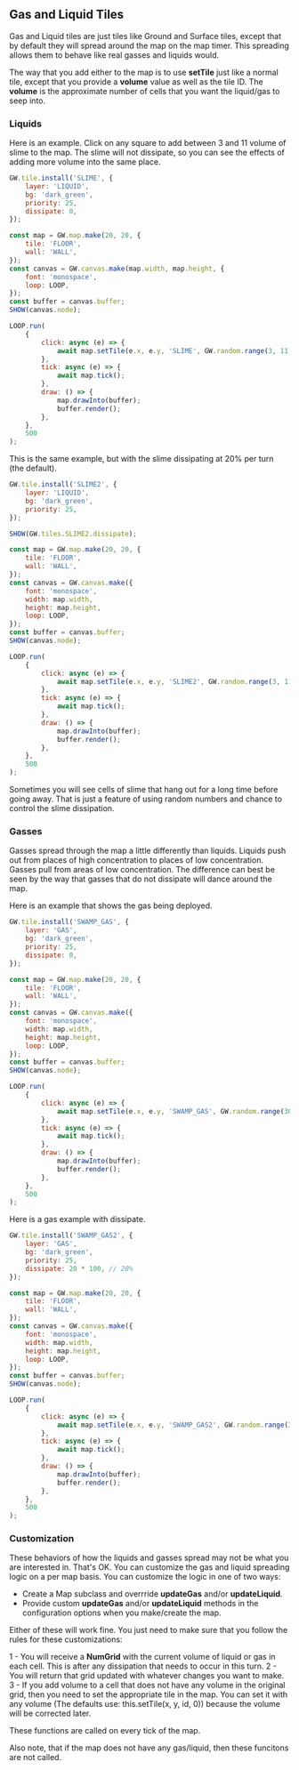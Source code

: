 ## Gas and Liquid Tiles

Gas and Liquid tiles are just tiles like Ground and Surface tiles, except that by default they will spread around the map on the map timer. This spreading allows them to behave like real gasses and liquids would.

The way that you add either to the map is to use **setTile** just like a normal tile, except that you provide a **volume** value as well as the tile ID. The **volume** is the approximate number of cells that you want the liquid/gas to seep into.

### Liquids

Here is an example. Click on any square to add between 3 and 11 volume of slime to the map. The slime will not dissipate, so you can see the effects of adding more volume into the same place.

```js
GW.tile.install('SLIME', {
    layer: 'LIQUID',
    bg: 'dark_green',
    priority: 25,
    dissipate: 0,
});

const map = GW.map.make(20, 20, {
    tile: 'FLOOR',
    wall: 'WALL',
});
const canvas = GW.canvas.make(map.width, map.height, {
    font: 'monospace',
    loop: LOOP,
});
const buffer = canvas.buffer;
SHOW(canvas.node);

LOOP.run(
    {
        click: async (e) => {
            await map.setTile(e.x, e.y, 'SLIME', GW.random.range(3, 11));
        },
        tick: async (e) => {
            await map.tick();
        },
        draw: () => {
            map.drawInto(buffer);
            buffer.render();
        },
    },
    500
);
```

This is the same example, but with the slime dissipating at 20% per turn (the default).

```js
GW.tile.install('SLIME2', {
    layer: 'LIQUID',
    bg: 'dark_green',
    priority: 25,
});

SHOW(GW.tiles.SLIME2.dissipate);

const map = GW.map.make(20, 20, {
    tile: 'FLOOR',
    wall: 'WALL',
});
const canvas = GW.canvas.make({
    font: 'monospace',
    width: map.width,
    height: map.height,
    loop: LOOP,
});
const buffer = canvas.buffer;
SHOW(canvas.node);

LOOP.run(
    {
        click: async (e) => {
            await map.setTile(e.x, e.y, 'SLIME2', GW.random.range(3, 11));
        },
        tick: async (e) => {
            await map.tick();
        },
        draw: () => {
            map.drawInto(buffer);
            buffer.render();
        },
    },
    500
);
```

Sometimes you will see cells of slime that hang out for a long time before going away. That is just a feature of using random numbers and chance to control the slime dissipation.

### Gasses

Gasses spread through the map a little differently than liquids. Liquids push out from places of high concentration to places of low concentration. Gasses pull from areas of low concentration. The difference can best be seen by the way that gasses that do not dissipate will dance around the map.

Here is an example that shows the gas being deployed.

```js
GW.tile.install('SWAMP_GAS', {
    layer: 'GAS',
    bg: 'dark_green',
    priority: 25,
    dissipate: 0,
});

const map = GW.map.make(20, 20, {
    tile: 'FLOOR',
    wall: 'WALL',
});
const canvas = GW.canvas.make({
    font: 'monospace',
    width: map.width,
    height: map.height,
    loop: LOOP,
});
const buffer = canvas.buffer;
SHOW(canvas.node);

LOOP.run(
    {
        click: async (e) => {
            await map.setTile(e.x, e.y, 'SWAMP_GAS', GW.random.range(30, 50));
        },
        tick: async (e) => {
            await map.tick();
        },
        draw: () => {
            map.drawInto(buffer);
            buffer.render();
        },
    },
    500
);
```

Here is a gas example with dissipate.

```js
GW.tile.install('SWAMP_GAS2', {
    layer: 'GAS',
    bg: 'dark_green',
    priority: 25,
    dissipate: 20 * 100, // 20%
});

const map = GW.map.make(20, 20, {
    tile: 'FLOOR',
    wall: 'WALL',
});
const canvas = GW.canvas.make({
    font: 'monospace',
    width: map.width,
    height: map.height,
    loop: LOOP,
});
const buffer = canvas.buffer;
SHOW(canvas.node);

LOOP.run(
    {
        click: async (e) => {
            await map.setTile(e.x, e.y, 'SWAMP_GAS2', GW.random.range(30, 50));
        },
        tick: async (e) => {
            await map.tick();
        },
        draw: () => {
            map.drawInto(buffer);
            buffer.render();
        },
    },
    500
);
```

### Customization

These behaviors of how the liquids and gasses spread may not be what you are interested in. That's OK. You can customize the gas and liquid spreading logic on a per map basis. You can customize the logic in one of two ways:

-   Create a Map subclass and overrride **updateGas** and/or **updateLiquid**.
-   Provide custom **updateGas** and/or **updateLiquid** methods in the configuration options when you make/create the map.

Either of these will work fine. You just need to make sure that you follow the rules for these customizations:

1 - You will receive a **NumGrid** with the current volume of liquid or gas in each cell. This is after any dissipation that needs to occur in this turn.
2 - You will return that grid updated with whatever changes you want to make.
3 - If you add volume to a cell that does not have any volume in the original grid, then you need to set the appropriate tile in the map. You can set it with any volume (The defaults use: this.setTile(x, y, id, 0)) because the volume will be corrected later.

These functions are called on every tick of the map.

Also note, that if the map does not have any gas/liquid, then these funcitons are not called.
